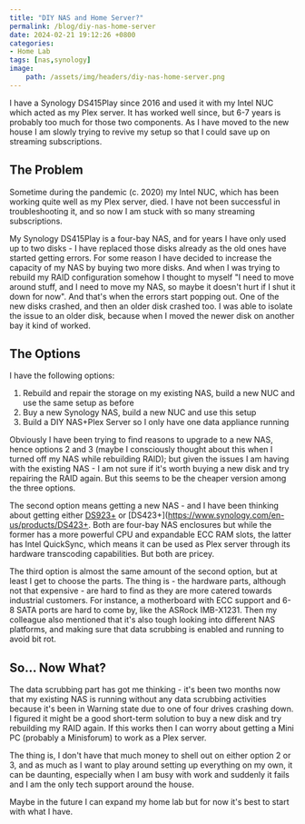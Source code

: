 ```yaml
---
title: "DIY NAS and Home Server?"
permalink: /blog/diy-nas-home-server
date: 2024-02-21 19:12:26 +0800
categories:
- Home Lab
tags: [nas,synology] 
image:
    path: /assets/img/headers/diy-nas-home-server.png
---
```


I have a Synology DS415Play since 2016 and used it with my Intel NUC which acted as my Plex server. It has worked well since, but 6-7 years is probably too much for those two components. As I have moved to the new house I am slowly trying to revive my setup so that I could save up on streaming subscriptions.

## The Problem

Sometime during the pandemic (c. 2020) my Intel NUC, which has been working quite well as my Plex server, died. I have not been successful in troubleshooting it, and so now I am stuck with so many streaming subscriptions.

My Synology DS415Play is a four-bay NAS, and for years I have only used up to two disks - I have replaced those disks already as the old ones have started getting errors. For some reason I have decided to increase the capacity of my NAS by buying two more disks. And when I was trying to rebuild my RAID configuration somehow I thought to myself "I need to move around stuff, and I need to move my NAS, so maybe it doesn't hurt if I shut it down for now". And that's when the errors start popping out. One of the new disks crashed, and then an older disk crashed too. I was able to isolate the issue to an older disk, because when I moved the newer disk on another bay it kind of worked.

## The Options

I have the following options:

1. Rebuild and repair the storage on my existing NAS, build a new NUC and use the same setup as before
2. Buy a new Synology NAS, build a new NUC and use this setup
3. Build a DIY NAS+Plex Server so I only have one data appliance running

Obviously I have been trying to find reasons to upgrade to a new NAS, hence options 2 and 3 (maybe I consciously thought about this when I turned off my NAS while rebuilding RAID); but given the issues I am having with the existing NAS - I am not sure if it's worth buying a new disk and try repairing the RAID again. But this seems to be the cheaper version among the three options.

The second option means getting a new NAS - and I have been thinking about getting either [DS923+](https://www.synology.com/en-us/products/DS923+) or [DS423+](https://www.synology.com/en-us/products/DS423+. Both are four-bay NAS enclosures but while the former has a more powerful CPU and expandable ECC RAM slots, the latter has Intel QuickSync, which means it can be used as Plex server through its hardware transcoding capabilities. But both are pricey.

The third option is almost the same amount of the second option, but at least I get to choose the parts. The thing is - the hardware parts, although not that expensive - are hard to find as they are more catered towards industrial customers. For instance, a motherboard with ECC support and 6-8 SATA ports are hard to come by, like the ASRock IMB-X1231. Then my colleague also mentioned that it's also tough looking into different NAS platforms, and making sure that data scrubbing is enabled and running to avoid bit rot.

## So... Now What?

The data scrubbing part has got me thinking - it's been two months now that my existing NAS is running without any data scrubbing activities because it's been in Warning state due to one of four drives crashing down. I figured it might be a good short-term solution to buy a new disk and try rebuilding my RAID again. If this works then I can worry about getting a Mini PC (probably a Minisforum) to work as a Plex server.

The thing is, I don't have that much money to shell out on either option 2 or 3, and as much as I want to play around setting up everything on my own, it can be daunting, especially when I am busy with work and suddenly it fails and I am the only tech support around the house.

Maybe in the future I can expand my home lab but for now it's best to start with what I have.